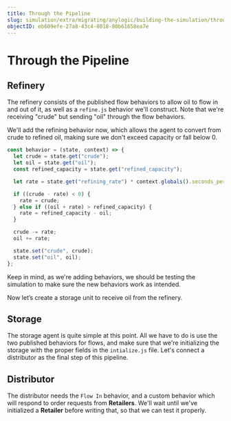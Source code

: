 ```yaml
---
title: Through the Pipeline
slug: simulation/extra/migrating/anylogic/building-the-simulation/through-the-pipeline
objectID: eb609efe-27a8-43c4-8018-80b61658ea7e
---
```


# Through the Pipeline

## Refinery

The refinery consists of the published flow behaviors to allow oil to flow in and out of it, as well as a `refine.js` behavior we'll construct. Note that we're receiving "crude" but sending "oil" through the flow behaviors.

We'll add the refining behavior now, which allows the agent to convert from crude to refined oil, making sure we don't exceed capacity or fall below 0.

```javascript
const behavior = (state, context) => {
  let crude = state.get("crude");
  let oil = state.get("oil");
  const refined_capacity = state.get("refined_capacity");

  let rate = state.get("refining_rate") * context.globals().seconds_per_step;

  if ((crude - rate) < 0) {
    rate = crude;
  } else if ((oil + rate) > refined_capacity) {
    rate = refined_capacity - oil;
  }

  crude -= rate;
  oil += rate;

  state.set("crude", crude);
  state.set("oil", oil);
};
```

Keep in mind, as we're adding behaviors, we should be testing the simulation to make sure the new behaviors work as intended.

Now let’s create a storage unit to receive oil from the refinery.

## Storage

The storage agent is quite simple at this point. All we have to do is use the two published behaviors for flows, and make sure that we're initializing the storage with the proper fields in the `intialize.js` file. Let's connect a distributor as the final step of this pipeline.

## Distributor

The distributor needs the `Flow In` behavior, and a custom behavior which will respond to order requests from **Retailers**. We'll wait until we've initialized a **Retailer** before writing that, so that we can test it properly.

